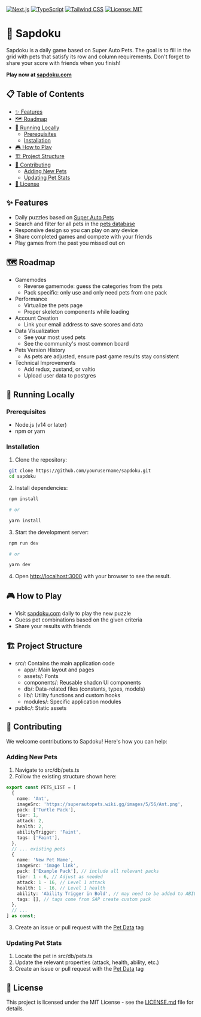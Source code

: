 [![Next.js](https://img.shields.io/badge/Next.js-000000?style=for-the-badge&logo=next.js&logoColor=white)](https://nextjs.org/)
[![TypeScript](https://img.shields.io/badge/TypeScript-007ACC?style=for-the-badge&logo=typescript&logoColor=white)](https://www.typescriptlang.org/)
[![Tailwind CSS](https://img.shields.io/badge/Tailwind_CSS-38B2AC?style=for-the-badge&logo=tailwind-css&logoColor=white)](https://tailwindcss.com/)
[![License: MIT](https://img.shields.io/badge/License-MIT-yellow.svg?style=for-the-badge)](https://opensource.org/licenses/MIT)

# 🦥 Sapdoku

Sapdoku is a daily game based on Super Auto Pets. The goal is to fill in the grid with pets that satisfy its row and column requirements. Don't forget to share your score with friends when you finish!

**Play now at [sapdoku.com](https://sapdoku.com)**

## 📋 Table of Contents

- [✨ Features](#-features)
- [🗺️ Roadmap](#-roadmap)
- [🚀 Running Locally](#-running-locally)
  - [Prerequisites](#prerequisites)
  - [Installation](#installation)
- [🎮 How to Play](#-how-to-play)
- [🏗️ Project Structure](#️-project-structure)
- [🤝 Contributing](#-contributing)
  - [Adding New Pets](#adding-new-pets)
  - [Updating Pet Stats](#updating-pet-stats)
- [📄 License](#-license)

## ✨ Features

- Daily puzzles based on [Super Auto Pets](https://teamwoodgames.com/)
- Search and filter for all pets in the [pets database](https://sapdoku.com/pets)
- Responsive design so you can play on any device
- Share completed games and compete with your friends
- Play games from the past you missed out on

## 🗺️ Roadmap

- Gamemodes
  - Reverse gamemode: guess the categories from the pets
  - Pack specific: only use and only need pets from one pack
- Performance
  - Virtualize the pets page
  - Proper skeleton components while loading
- Account Creation
  - Link your email address to save scores and data
- Data Visualization
  - See your most used pets
  - See the community's most common board
- Pets Version History
  - As pets are adjusted, ensure past game results stay consistent
- Technical Improvements
  - Add redux, zustand, or valtio
  - Upload user data to postgres

## 🚀 Running Locally

### Prerequisites

- Node.js (v14 or later)
- npm or yarn

### Installation

1. Clone the repository:

```bash
 git clone https://github.com/yourusername/sapdoku.git
 cd sapdoku
```

2. Install dependencies:

```bash
 npm install

 # or

 yarn install
```

3. Start the development server:

```bash
 npm run dev

 # or

 yarn dev
```

4. Open [http://localhost:3000](http://localhost:3000) with your browser to see the result.

## 🎮 How to Play

- Visit [sapdoku.com](https://sapdoku.com) daily to play the new puzzle
- Guess pet combinations based on the given criteria
- Share your results with friends

## 🏗️ Project Structure

- src/: Contains the main application code
  - app/: Main layout and pages
  - assets/: Fonts
  - components/: Reusable shadcn UI components
  - db/: Data-related files (constants, types, models)
  - lib/: Utility functions and custom hooks
  - modules/: Specific application modules
- public/: Static assets

## 🤝 Contributing

We welcome contributions to Sapdoku! Here's how you can help:

### Adding New Pets

1. Navigate to src/db/pets.ts
2. Follow the existing structure shown here:

```ts
export const PETS_LIST = [
  {
    name: 'Ant',
    imageSrc: 'https://superautopets.wiki.gg/images/5/56/Ant.png',
    pack: ['Turtle Pack'],
    tier: 1,
    attack: 2,
    health: 2,
    abilityTrigger: 'Faint',
    tags: ['Faint'],
  },
  // ... existing pets
  {
    name: 'New Pet Name',
    imageSrc: 'image link',
    pack: ['Example Pack'], // include all relevant packs
    tier: 1 - 6, // Adjust as needed
    attack: 1 - 16, // Level 1 attack
    health: 1 - 16, // Level 1 health
    ability: 'Ability Trigger in Bold', // may need to be added to ABILITY_TRIGGERS_LIST in src/db/constants.ts
    tags: [], // tags come from SAP create custom pack
  },
  // ...
] as const;
```

3. Create an issue or pull request with the [Pet Data](https://github.com/JerHowden/sapdoku/labels/pet%20data) tag

### Updating Pet Stats

1. Locate the pet in src/db/pets.ts
2. Update the relevant properties (attack, health, ability, etc.)
3. Create an issue or pull request with the [Pet Data](https://github.com/JerHowden/sapdoku/labels/pet%20data) tag

## 📄 License

This project is licensed under the MIT License - see the [LICENSE.md](LICENSE.md) file for details.

```

```
